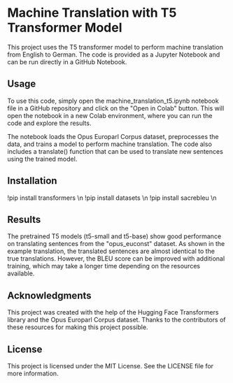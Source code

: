 # Machine Translation with T5 Transformer Model

This project uses the T5 transformer model to perform machine translation from English to German. The code is provided as a Jupyter Notebook and can be run directly in a GitHub Notebook.

## Usage
To use this code, simply open the machine_translation_t5.ipynb notebook file in a GitHub repository and click on the "Open in Colab" button. This will open the notebook in a new Colab environment, where you can run the code and explore the results.

The notebook loads the Opus Europarl Corpus dataset, preprocesses the data, and trains a model to perform machine translation. The code also includes a translate() function that can be used to translate new sentences using the trained model.

## Installation
!pip install transformers \n
!pip install datasets \n
!pip install sacrebleu \n

## Results
The pretrained T5 models (t5-small and t5-base) show good performance on translating sentences from the "opus_euconst" dataset. As shown in the example translation, the translated sentences are almost identical to the true translations. However, the BLEU score can be improved with additional training, which may take a longer time depending on the resources available.

## Acknowledgments
This project was created with the help of the Hugging Face Transformers library and the Opus Europarl Corpus dataset. Thanks to the contributors of these resources for making this project possible.

## License
This project is licensed under the MIT License. See the LICENSE file for more information.
